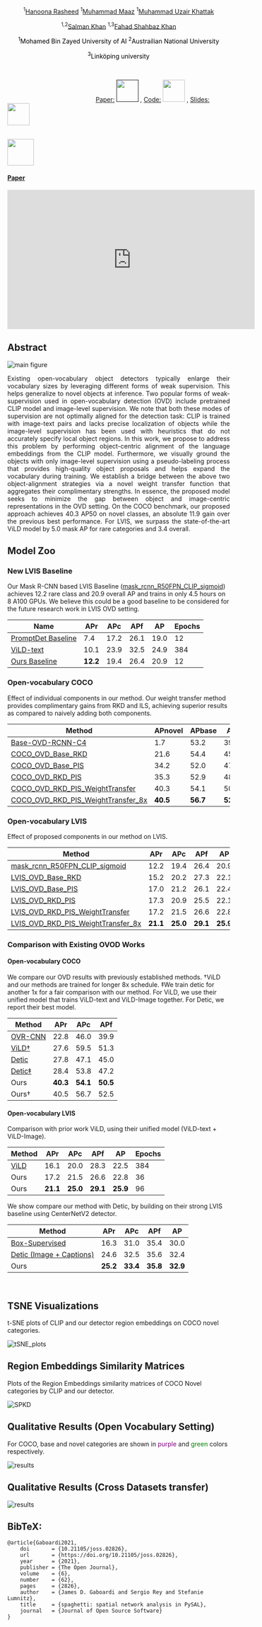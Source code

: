 


  <p align="center"> <sup>1</sup><a href="https://scholar.google.com/citations?user=yhDdEuEAAAAJ&hl=en&authuser=1&oi=sra">Hanoona Rasheed</a> <sup>1</sup><a href="https://scholar.google.com/citations?user=vTy9Te8AAAAJ&hl=en&authuser=1&oi=sra">Muhammad Maaz</a> <sup>1</sup><a href="https://scholar.google.com/citations?user=M6fFL4gAAAAJ&hl=en">Muhammad Uzair Khattak</a> </p> 
  <p align="center">
  <sup>1,2</sup><a href="https://salman-h-khan.github.io/">Salman Khan</a> <sup>1,3</sup><a href="https://scholar.google.es/citations?user=zvaeYnUAAAAJ&hl=en">Fahad Shahbaz Khan</a>
  </p> 
  

<p align="center" style="color:black;">
  <sup>1</sup>Mohamed Bin Zayed University of AI <sup>2</sup>Austrailian National University  </p>
  <p align="center" style="color:black;"> 
  <sup>3</sup>Linköping university </p>



<br>

&emsp;&emsp;&emsp;&emsp;&emsp;&emsp;&emsp;&emsp;&emsp;&emsp;&emsp;&emsp;&emsp;&emsp; [Paper:](https://arxiv.org/abs/2206.10589) [<img height="50" src="docs/paper_icon.png" width="50" />]()  , [Code:](https://github.com/hanoonaR/object-centric-ovd) [<img height="50" src="docs/github_icon.png" width="50" />](https://github.com/hanoonaR/object-centric-ovd) , [Slides:](https://drive.google.com/file/d/1t0tthvh_-dd1BvcmokEb-3FUIaEE31DD/view) [<img height="50" src="docs/Slides.png" width="50" />](https://drive.google.com/file/d/1t0tthvh_-dd1BvcmokEb-3FUIaEE31DD/view)

<br>

<a href="https://arxiv.org/pdf/2104.12763">
                                <img src="docs/paper_icon.png" height="60px">
                                    <h4><strong>Paper</strong></h4>
                            </a>

<p align="center">
<iframe width="560" height="315" src="https://www.youtube.com/watch?v=JHkuK1mjP28" title="YouTube video player" frameborder="0" allow="accelerometer; autoplay; clipboard-write; encrypted-media; gyroscope; picture-in-picture" allowfullscreen></iframe>
</p>


## Abstract

![main figure](docs/OVD_block_diag.png)
<p align="justify">
Existing open-vocabulary object detectors typically enlarge their vocabulary sizes by leveraging 
different forms of weak supervision. This helps generalize to novel objects at inference. Two popular forms of 
 weak-supervision used in open-vocabulary detection (OVD) include pretrained CLIP model and image-level supervision.
 We note that both these modes of supervision are not optimally aligned for the detection task: CLIP is trained
 with image-text pairs and lacks precise localization of objects while the image-level supervision has been used with
 heuristics that do not accurately specify local object regions. In this work, we propose to address this problem by
 performing object-centric alignment  of the language embeddings from the CLIP model. Furthermore, we visually ground
 the objects with only image-level supervision using a pseudo-labeling process that provides high-quality object 
 proposals and helps expand the vocabulary during training. We establish a bridge between the above two
 object-alignment strategies via a novel weight transfer function that aggregates their complimentary strengths.
 In essence, the proposed model seeks to minimize the gap between object and image-centric representations in the
 OVD setting. On the COCO benchmark, our proposed approach achieves 40.3 AP50 on novel classes, an absolute 11.9
 gain over the previous best performance. For LVIS, we surpass the state-of-the-art ViLD model by 5.0 mask AP for rare
 categories and 3.4 overall. </p>
 
## Model Zoo

### New LVIS Baseline
Our Mask R-CNN based LVIS Baseline ([mask_rcnn_R50FPN_CLIP_sigmoid](https://github.com/hanoonaR/object-centric-ovd/blob/main/configs/lvis/mask_rcnn_R50FPN_CLIP_sigmoid.yaml)) 
achieves 12.2 rare class and 20.9 overall AP and trains in only 4.5 hours on 8 A100 GPUs. 
We believe this could be a good baseline to be considered for the future research work in LVIS OVD setting.

| Name                                                                                       | APr | APc | APf | AP | Epochs                                                                                                                                          |
|--------------------------------------------------------------------------------------------|------|----|---|------|------|
| [PromptDet Baseline](https://arxiv.org/abs/2203.16513)          | 7.4 | 17.2 | 26.1 | 19.0 | 12 |
| [ViLD-text](https://arxiv.org/abs/2104.13921)           | 10.1 | 23.9 | 32.5 | 24.9 | 384 |
| [Ours Baseline](https://github.com/hanoonaR/object-centric-ovd/blob/main/configs/lvis/mask_rcnn_R50FPN_CLIP_sigmoid.yaml)         | <b style="color:black;"> 12.2 </b> |  19.4 | 26.4 | 20.9 | 12 |



### Open-vocabulary COCO
Effect of individual components in our method. Our weight transfer method provides complimentary gains from RKD and ILS, achieving superior results as compared to naively adding both components.

| Method                                                                                       | APnovel | APbase | AP   | Download |
|--------------------------------------------------------------------------------------------|---------|--------|------|----------|
| [Base-OVD-RCNN-C4](https://github.com/hanoonaR/object-centric-ovd/blob/main/configs/coco/Base-OVD-RCNN-C4.yaml)                                     | 1.7     | 53.2   | 39.6 | [model](https://mbzuaiac-my.sharepoint.com/:u:/g/personal/hanoona_bangalath_mbzuai_ac_ae/EVLABS0bOahDqpRFOuzYR0YBzvVU-GiC4JMTsdSxMoUG4w?e=FqvWCT)                  |
| [COCO_OVD_Base_RKD](https://github.com/hanoonaR/object-centric-ovd/blob/main/configs/coco/COCO_OVD_Base_RKD.yaml)                                   | 21.6    | 54.4   | 45.8 | [model](https://mbzuaiac-my.sharepoint.com/:u:/g/personal/hanoona_bangalath_mbzuai_ac_ae/EamR9AJ8tBdJqYMf2Cn9tm8B0MoL4hpK2cavnsr0NKDcUA?e=WxNGRB)        |
| [COCO_OVD_Base_PIS](https://github.com/hanoonaR/object-centric-ovd/blob/main/configs/coco/COCO_OVD_Base_PIS.yaml)                                   | 34.2    | 52.0   | 47.4 | [model](https://mbzuaiac-my.sharepoint.com/:u:/g/personal/hanoona_bangalath_mbzuai_ac_ae/EQSUB_pxTalIiArcEPprzaABvC5CFg2Ti8u-gA6gZlljIA?e=LEUr6i)    |
| [COCO_OVD_RKD_PIS](https://github.com/hanoonaR/object-centric-ovd/blob/main/configs/coco/COCO_OVD_RKD_PIS.yaml)                                     | 35.3    | 52.9   | 48.3 | [model]() |
| [COCO_OVD_RKD_PIS_WeightTransfer](https://github.com/hanoonaR/object-centric-ovd/blob/main/configs/coco/COCO_OVD_RKD_PIS_WeightTransfer.yaml)       | 40.3    | 54.1   | 50.5 | [model](https://mbzuaiac-my.sharepoint.com/:u:/g/personal/hanoona_bangalath_mbzuai_ac_ae/Edj5sCOJjAFPqEH3gBrCj6UBRNl6qkanZoHiUDYkTsOHlg?e=SjR5q2)            |
| [COCO_OVD_RKD_PIS_WeightTransfer_8x](https://github.com/hanoonaR/object-centric-ovd/blob/main/configs/coco/COCO_OVD_RKD_PIS_WeightTransfer_8x.yaml) | <b style="color:black;"> 40.5 </b>   |  <b style="color:black;"> 56.7 </b>   | <b style="color:black;"> 52.5 </b>  | [model](https://mbzuaiac-my.sharepoint.com/:u:/g/personal/hanoona_bangalath_mbzuai_ac_ae/EUtwrJyDAO9GsI13MpyqyJ4BssrY1JZbaUhPnmFt4FJktA?e=9RxhZF) |

### Open-vocabulary LVIS
Effect of proposed components in our method on LVIS.


| Method                                                                                       | APr | APc | APf | AP | Download                                                                                                                                          |
|--------------------------------------------------------------------------------------------|------|----|---|------|---------------------------------------------------------------------------------------------------------------------------------------------------|
| [mask_rcnn_R50FPN_CLIP_sigmoid](https://github.com/hanoonaR/object-centric-ovd/blob/main/configs/lvis/mask_rcnn_R50FPN_CLIP_sigmoid.yaml)           | 12.2 | 19.4 | 26.4 | 20.9 | [model](https://mbzuaiac-my.sharepoint.com/:u:/g/personal/hanoona_bangalath_mbzuai_ac_ae/EYtGSw6Cmt5JrrjIWV9rfdwBm_ncdhHuIjxJgE9BHv8d2g?e=kVcxb3) |
| [LVIS_OVD_Base_RKD](https://github.com/hanoonaR/object-centric-ovd/blob/main/configs/lvis/LVIS_OVD_Base_RKD.yaml)                                   | 15.2 | 20.2 | 27.3 | 22.1 | [model](https://mbzuaiac-my.sharepoint.com/:u:/g/personal/hanoona_bangalath_mbzuai_ac_ae/EXKueSpvtGNLmjvb3iLeK8UBZ_Zawjna4Uy5EmmnafwOtw?e=45Hsu6) |
| [LVIS_OVD_Base_PIS](https://github.com/hanoonaR/object-centric-ovd/blob/main/configs/lvis/LVIS_OVD_Base_PIS.yaml)                                   | 17.0 | 21.2 | 26.1 | 22.4 | [model](https://mbzuaiac-my.sharepoint.com/:u:/g/personal/hanoona_bangalath_mbzuai_ac_ae/ERr8V8v5Mp9NioxQ2GG_QnIB8SUzNN5NqfGWIXPIifgBmw?e=nls03R) |
| [LVIS_OVD_RKD_PIS](https://github.com/hanoonaR/object-centric-ovd/blob/main/configs/lvis/LVIS_OVD_RKD_PIS.yaml)                                     | 17.3 | 20.9 | 25.5 | 22.1 | [model](https://mbzuaiac-my.sharepoint.com/:u:/g/personal/hanoona_bangalath_mbzuai_ac_ae/EeLjE7LRTmdHhreI-baMncYBTGUadRF9kxHVYjC700L7Xg?e=TrI3oi) |
| [LVIS_OVD_RKD_PIS_WeightTransfer](https://github.com/hanoonaR/object-centric-ovd/blob/main/configs/lvis/LVIS_OVD_RKD_PIS_WeightTransfer.yaml)       | 17.2 | 21.5 | 26.6 | 22.8 | [model](https://mbzuaiac-my.sharepoint.com/:u:/g/personal/hanoona_bangalath_mbzuai_ac_ae/ETZ6xlqmIxlEiee7Nj1G2I8BE6iaY7ArFEAEVHohQJCamg?e=mfP1Mh) |
| [LVIS_OVD_RKD_PIS_WeightTransfer_8x](https://github.com/hanoonaR/object-centric-ovd/blob/main/configs/lvis/LVIS_OVD_RKD_PIS_WeightTransfer_8x.yaml) | <b style="color:black;"> 21.1 </b> | <b style="color:black;"> 25.0 </b> | <b style="color:black;"> 29.1 </b>  | <b style="color:black;"> 25.9 </b> | [model](https://mbzuaiac-my.sharepoint.com/:u:/g/personal/hanoona_bangalath_mbzuai_ac_ae/EV8g8qped_FCugaB83jeW6EBHBAgWf9ajXv_TeLEGiPMtg?e=wsac5n) |

### Comparison with Existing OVOD Works

#### Open-vocabulary COCO
We compare our OVD results with previously established methods.  †ViLD and our methods are trained for longer 8x schedule. ‡We train detic for another 1x for a fair comparison with our method.  For ViLD, we use their unified model that trains ViLD-text and ViLD-Image together. For Detic, we report their best model.

<div align="center">

| Method                                                                                                                                       | APr | APc | APf  |                                                                                                                                         
|----------------------------------------------------------------------------------------------------------------------------------------------|------|----|------|
| [OVR-CNN](https://openaccess.thecvf.com/content/CVPR2021/papers/Zareian_Open-Vocabulary_Object_Detection_Using_Captions_CVPR_2021_paper.pdf) | 22.8 | 46.0 | 39.9 | 
| [ViLD†](https://arxiv.org/pdf/2104.13921.pdf)                                                                                                | 27.6 | 59.5 | 51.3 | 
| [Detic](https://arxiv.org/pdf/2201.02605.pdf)                                                                                                | 27.8 | 47.1 | 45.0 | 
| [Detic‡](https://arxiv.org/pdf/2201.02605.pdf)                                                                                               | 28.4 | 53.8 | 47.2 | 
| Ours                                                                                                                                         | <b style="color:black;"> 40.3 </b>    | <b style="color:black;"> 54.1 </b>   | <b style="color:black;"> 50.5 </b>  |
| Ours†                                                                                                                                         | 40.5    | 56.7   | 52.5 |

 </div>
 
#### Open-vocabulary LVIS

Comparison with prior work ViLD, using their unified model (ViLD-text + ViLD-Image).

<p align="center">

| Method                                                                                       | APr | APc | APf | AP | Epochs                                                                                                                                          |
|--------------------------------------------------------------------------------------------|------|----|---|------|------|
| [ViLD](https://arxiv.org/pdf/2203.14940.pdf)          | 16.1 | 20.0 | 28.3 | 22.5 | 384 |
| Ours           | 17.2 | 21.5 | 26.6 | 22.8 | 36 |
| Ours         | <b style="color:black;"> 21.1 </b> | <b style="color:black;"> 25.0 </b> | <b style="color:black;"> 29.1 </b> | <b style="color:black;"> 25.9 </b> | 96 |

   </p>
   
We show compare our method with Detic, by building on their strong LVIS baseline using CenterNetV2 detector.

  
| Method                                                                                       | APr | APc | APf | AP |                                                                                                                                          
|--------------------------------------------------------------------------------------------|------|----|---|------|
| [Box-Supervised](https://arxiv.org/pdf/2201.02605.pdf)          | 16.3 | 31.0 | 35.4 | 30.0 |
| [Detic (Image + Captions)](https://arxiv.org/pdf/2201.02605.pdf)           | 24.6 | 32.5 | 35.6 | 32.4 |
| Ours         | <b style="color:black;"> 25.2 </b> |  <b style="color:black;"> 33.4 </b>  | <b style="color:black;"> 35.8 </b> | <b style="color:black;"> 32.9 </b>  |

 
<br/> 

## TSNE Visualizations

t-SNE plots of CLIP and our detector region embeddings on COCO novel categories.

![tSNE_plots](docs/tSNE_plots.png)


## Region Embeddings Similarity Matrices

Plots of the Region Embeddings similarity matrices of COCO Novel categories by CLIP and our detector. 

![SPKD](docs/similarity_matrix.png)


## Qualitative Results (Open Vocabulary Setting)

For COCO, base and novel categories are shown in <font color="purple">purple</font> and <font color="green">green</font> colors respectively.

![results](docs/coco_lvis.jpg)

## Qualitative Results (Cross Datasets transfer)

![results](docs/cross_data.jpg)


## BibTeX:
```
@article{Gaboardi2021,
    doi       = {10.21105/joss.02826},
    url       = {https://doi.org/10.21105/joss.02826},
    year      = {2021},
    publisher = {The Open Journal},
    volume    = {6},
    number    = {62},
    pages     = {2826},
    author    = {James D. Gaboardi and Sergio Rey and Stefanie Lumnitz},
    title     = {spaghetti: spatial network analysis in PySAL},
    journal   = {Journal of Open Source Software}
}
```
